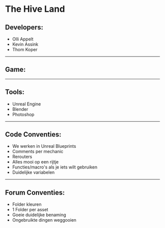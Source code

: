 # The Hive Land
## Developers:
* Olli Appelt
* Kevin Assink
* Thom Koper
___________________________________________________________________________________________
## Game:

___________________________________________________________________________________________
## Tools:
* Unreal Engine
* Blender
* Photoshop
___________________________________________________________________________________________
## Code Conventies:
* We werken in Unreal Blueprints
* Comments per mechanic
* Rerouters
* Alles mooi op een rijtje
* Functies/macro's als je iets wilt gebruiken
* Duidelijke variabelen
___________________________________________________________________________________________
## Forum Conventies:
* Folder kleuren
* 1 Folder per asset
* Goeie duidelijke benaming
* Ongebruikte dingen weggooien
